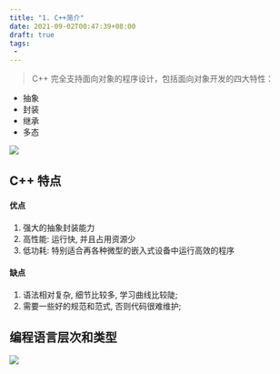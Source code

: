 ```yaml
---
title: "1. C++简介"
date: 2021-09-02T00:47:39+08:00
draft: true
tags:
 - 
---
```

> C++ 完全支持面向对象的程序设计，包括面向对象开发的四大特性：

- 抽象
- 封装
- 继承
- 多态

![](https://gtd-imgs-md.oss-cn-beijing.aliyuncs.com/imgs/20210902012148.png#w80)

## C++ 特点
#### 优点
1. 强大的抽象封装能力
2. 高性能: 运行快, 并且占用资源少
3. 低功耗: 特别适合再各种微型的嵌入式设备中运行高效的程序

#### 缺点
1. 语法相对复杂, 细节比较多, 学习曲线比较陡;
2. 需要一些好的规范和范式, 否则代码很难维护;

## 编程语言层次和类型
![](https://gtd-imgs-md.oss-cn-beijing.aliyuncs.com/imgs/20210902014127.png#w80)